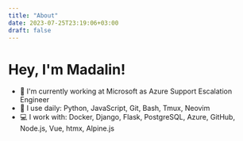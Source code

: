 ```yaml
---
title: "About"
date: 2023-07-25T23:19:06+03:00
draft: false
---
```

# Hey, I'm Madalin!

- 🏢 I'm currently working at Microsoft as Azure Support Escalation Engineer
- 🚀 I use daily: Python, JavaScript, Git, Bash, Tmux, Neovim
- 💻 I work with: Docker, Django, Flask, PostgreSQL, Azure, GitHub, Node.js, Vue, htmx, Alpine.js



